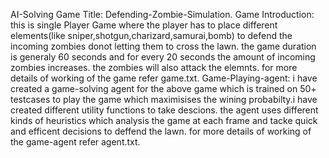 AI-Solving Game
Title: Defending-Zombie-Simulation.
Game Introduction:  this is single Player Game where the player has to place different elements(like sniper,shotgun,charizard,samurai,bomb) to defend the incoming zombies donot letting them to cross the lawn.
                    the game duration is generaly 60 seconds and for every 20 seconds the amount of incoming zombies increases. the zombies will also attack the elemnts.
                    for more details of working of the game refer game.txt.
Game-Playing-agent: i have created a game-solving agent for the above game which is trained on 50+ testcases to play the game which maximisises the wining probabilty.i have created different utility functions to take descions.
                    the agent uses different kinds of heuristics which analysis the game at each frame and tacke quick and efficent decisions to deffend the lawn.
                    for more details of working of the game-agent refer agent.txt.
